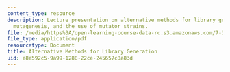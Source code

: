 ```yaml
---
content_type: resource
description: Lecture presentation on alternative methods for library generation, chemical
  mutagenesis, and the use of mutator strains.
file: /media/https%3A/open-learning-course-data-rc.s3.amazonaws.com/7-344-directed-evolution-engineering-biocatalysts-spring-2008/e8e592c59a99128822ce245657c8a83d_ses4_slides.pdf
file_type: application/pdf
resourcetype: Document
title: Alternative Methods for Library Generation
uid: e8e592c5-9a99-1288-22ce-245657c8a83d
---
```

